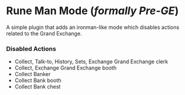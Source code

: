 # Rune Man Mode (*formally Pre-GE*)
A simple plugin that adds an ironman-like mode which disables actions related to the Grand Exchange.
### Disabled Actions
- Collect, Talk-to, History, Sets, Exchange Grand Exchange clerk
- Collect, Exchange Grand Exchange booth
- Collect Banker
- Collect Bank booth
- Collect Bank chest